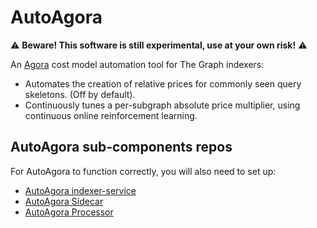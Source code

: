 # AutoAgora

:warning: **Beware! This software is still experimental, use at your own risk!**
:warning:

An [Agora](https://github.com/graphprotocol/agora) cost model automation tool for The
Graph indexers:

- Automates the creation of relative prices for commonly seen query skeletons.
  (Off by default).
- Continuously tunes a per-subgraph absolute price multiplier, using continuous
  online reinforcement learning.

## AutoAgora sub-components repos

For AutoAgora to function correctly, you will also need to set up:

- [AutoAgora indexer-service](https://gitlab.com/semiotic-ai/the-graph/autoagora-indexer-service)
- [AutoAgora Sidecar](https://gitlab.com/semiotic-ai/the-graph/autoagora-sidecar)
- [AutoAgora Processor](https://gitlab.com/semiotic-ai/the-graph/autoagora-processor)
